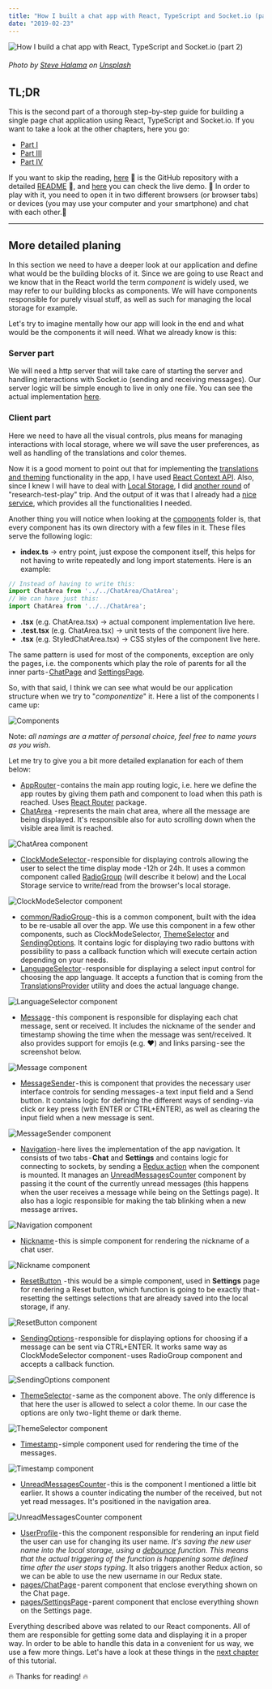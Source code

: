 ```yaml
---
title: "How I built a chat app with React, TypeScript and Socket.io (part 2)"
date: "2019-02-23"
---
```


![How I build a chat app with React, TypeScript and Socket.io (part 2)](../how-i-build-chat-app-with-react-and-typescript-part1/how-i-build-a-chat-app-head.jpeg)
###### Photo by [Steve Halama](https://unsplash.com/photos/Yhc7YGZlz3g?utm_source=unsplash&utm_medium=referral&utm_content=creditCopyText) on [Unsplash](https://unsplash.com/search/photos/coding-chat-application?utm_source=unsplash&utm_medium=referral&utm_content=creditCopyText)


## TL;DR
This is the second part of a thorough step-by-step guide for building a single page chat application using React, TypeScript and Socket.io. If you want to take a look at the other chapters, here you go:
 - [Part I](https://mihail-gaberov.eu/how-i-build-chat-app-with-react-and-typescript-part1/)
 - [Part III](https://mihail-gaberov.eu/how-i-build-chat-app-with-react-and-typescript-part3/)
 - [Part IV](https://mihail-gaberov.eu/how-i-build-chat-app-with-react-and-typescript-part4/)

If you want to skip the reading, [here](https://github.com/mihailgaberov/chat) 💁 is the GitHub repository with a detailed [README](https://github.com/mihailgaberov/chat/blob/master/README.md) 🙌, and [here](https://mihails-chat.herokuapp.com/#/chat) you can check the live demo. 🎀 In order to play with it, you need to open it in two different browsers (or browser tabs) or devices (you may use your computer and your smartphone) and chat with each other.🎀

---

## More detailed planing
In this section we need to have a deeper look at our application and define what would be the building blocks of it. Since we are going to use React and we know that in the React world the term _component_ is widely used, we may refer to our building blocks as components. We will have components responsible for purely visual stuff, as well as such for managing the local storage for example.

Let's try to imagine mentally how our app will look in the end and what would be the components it will need. What we already know is this:

### Server part
We will need a http server that will take care of starting the server and handling interactions with Socket.io (sending and receiving messages). Our server logic will be simple enough to live in only one file. You can see the actual implementation [here](https://github.com/mihailgaberov/chat/blob/master/server/index.js).

### Client part
Here we need to have all the visual controls, plus means for managing interactions with local storage, where we will save the user preferences, as well as handling of the translations and color themes.

Now it is a good moment to point out that for implementing the [translations and theming](https://github.com/mihailgaberov/chat/blob/master/src/utilities/TranslationsProvider.tsx) functionality in the app, I have used [React Context API](https://reactjs.org/docs/context.html). Also, since I knew I will have to deal with [Local Storage](https://developer.mozilla.org/en-US/docs/Web/API/Window/localStorage), I did [another round](https://github.com/mihailgaberov/misc/tree/master/manage-local-storage-with-typescript) of "research-test-play" trip. And the output of it was that I already had a [nice service](https://github.com/mihailgaberov/chat/blob/master/src/utilities/localStorageService.ts), which provides all the functionalities I needed.

Another thing you will notice when looking at the [components](https://github.com/mihailgaberov/chat/tree/master/src/components) folder is, that every component has its own directory with a few files in it. These files serve the following logic:

 - __index.ts__ → entry point, just expose the component itself, this helps for not having to write repeatedly and long import statements. Here is an example:
```jsx 
// Instead of having to write this:
import ChatArea from '../../ChatArea/ChatArea';
// We can have just this:
import ChatArea from '../../ChatArea';
```
 - __<ComponentName>.tsx__ (e.g. ChatArea.tsx) → actual component implementation live here.
 - __<ComponentName>.test.tsx__ (e.g. ChatArea.tsx) → unit tests of the component live here.
 - __<StyledComponentName>.tsx__ (e.g. StyledChatArea.tsx) → CSS styles of the component live here.
 
 The same pattern is used for most of the components, exception are only the pages, i.e. the components which play the role of parents for all the inner parts - [ChatPage](https://github.com/mihailgaberov/chat/tree/master/src/components/pages/Chat) and [SettingsPage](https://github.com/mihailgaberov/chat/tree/master/src/components/pages/Settings).
 
 So, with that said, I think we can see what would be our application structure when we try to "_componentize_" it. Here a list of the components I came up:
 
![Components](./1.png)

Note: _all namings are a matter of personal choice, feel free to name yours as you wish_.

Let me try to give you a bit more detailed explanation for each of them below:

 - [AppRouter](https://github.com/mihailgaberov/chat/tree/master/src/components/AppRouter) - contains the main app routing logic, i.e. here we define the app routes by giving them path and component to load when this path is reached. Uses [React Router](https://reacttraining.com/react-router/web/guides/philosophy) package.
 - [ChatArea ](https://github.com/mihailgaberov/chat/tree/master/src/components/ChatArea) - represents the main chat area, where all the message are being displayed. It's responsible also for auto scrolling down when the visible area limit is reached.
 
 ![ChatArea component](./2.png)
 
 - [ClockModeSelector](https://github.com/mihailgaberov/chat/tree/master/src/components/ClockModeSelector) - responsible for displaying controls allowing the user to select the time display mode -12h or 24h. It uses a common component called [RadioGroup](https://github.com/mihailgaberov/chat/tree/master/src/components/common/RadioGroup) (will describe it below) and the Local Storage service to write/read from the browser's local storage. 

![ClockModeSelector component](./3.png)

 - [common/RadioGroup](https://github.com/mihailgaberov/chat/tree/master/src/components/common/RadioGroup) - this is a common component, built with the idea to be re-usable all over the app. We use this component in a few other components, such as ClockModeSelector, [ThemeSelector](https://github.com/mihailgaberov/chat/tree/master/src/components/ThemeSelector) and [SendingOptions](https://github.com/mihailgaberov/chat/tree/master/src/components/SendingOptions). It contains logic for displaying two radio buttons with possibility to pass a callback function which will execute certain action depending on your needs.
 - [LanguageSelector](https://github.com/mihailgaberov/chat/tree/master/src/components/LanguageSelector) - responsible for displaying a select input control for choosing the app language. It accepts a function that is coming from the [TranslationsProvider](https://github.com/mihailgaberov/chat/blob/master/src/utilities/TranslationsProvider.tsx) utility and does the actual language change.

![LanguageSelector component](./4.png)

 - [Message](https://github.com/mihailgaberov/chat/tree/master/src/components/Message) - this component is responsible for displaying each chat message, sent or received. It includes the nickname of the sender and timestamp showing the time when the message was sent/received. It also provides support for emojis (e.g. ❤️) and links parsing - see the screenshot below.

![Message component](./5.png)

- [MessageSender](https://github.com/mihailgaberov/chat/tree/master/src/components/MessageSender) - this is component that provides the necessary user interface controls for sending messages - a text input field and a Send button. It contains logic for defining the different ways of sending - via click or key press (with ENTER or CTRL+ENTER), as well as clearing the input field when a new message is sent.

![MessageSender component](./6.png)

 - [Navigation](https://github.com/mihailgaberov/chat/tree/master/src/components/Navigation) - here lives the implementation of the app navigation. It consists of two tabs - __Chat__ and __Settings__ and contains logic for connecting to sockets, by sending a [Redux action](https://redux.js.org/basics/actions) when the component is mounted. It manages an [UnreadMessagesCounter](https://github.com/mihailgaberov/chat/tree/master/src/components/UnreadMessagesCounter) component by passing it the count of the currently unread messages (this happens when the user receives a message while being on the Settings page). It also has a logic responsible for making the tab blinking when a new message arrives.

![Navigation component](./7.png)

 - [Nickname](https://github.com/mihailgaberov/chat/tree/master/src/components/Nickname) - this is simple component for rendering the nickname of a chat user.
 
 ![Nickname component](./8.png)

 - [ResetButton ](https://github.com/mihailgaberov/chat/tree/master/src/components/ResetButton) - this would be a simple component, used in __Settings__ page for rendering a Reset button, which function is going to be exactly that - resetting the settings selections that are already saved into the local storage, if any.

 ![ResetButton component](./9.png)

 - [SendingOptions](https://github.com/mihailgaberov/chat/tree/master/src/components/SendingOptions) - responsible for displaying options for choosing if a message can be sent via CTRL+ENTER. It works same way as ClockModeSelector component - uses RadioGroup component and accepts a callback function.
 
![SendingOptions component](./10.png)

 - [ThemeSelector](https://github.com/mihailgaberov/chat/tree/master/src/components/ThemeSelector) - same as the component above. The only difference is that here the user is allowed to select a color theme. In our case the options are only two - light theme or dark theme.

![ThemeSelector component](./11.png)

 - [Timestamp](https://github.com/mihailgaberov/chat/tree/master/src/components/Timestamp) - simple component used for rendering the time of the messages.

![Timestamp component](./12.png)

 - [UnreadMessagesCounter](https://github.com/mihailgaberov/chat/tree/master/src/components/UnreadMessagesCounter) - this is the component I mentioned a little bit earlier. It shows a counter indicating the number of the received, but not yet read messages. It's positioned in the navigation area.

![UnreadMessagesCounter component](./13.png)

 - [UserProfile](https://github.com/mihailgaberov/chat/tree/master/src/components/UserProfile) - this the component responsible for rendering an input field the user can use for changing its user name. _It's saving the new user name into the local storage, using a [debounce](https://lodash.com/docs/4.17.11#debounce) function. This means that the actual triggering of the function is happening some defined time after the user stops typing_. It also triggers another Redux action, so we can be able to use the new username in our Redux state.
 - [pages/ChatPage](https://github.com/mihailgaberov/chat/tree/master/src/components/pages/Chat) - parent component that enclose everything shown on the Chat page.
 - [pages/SettingsPage](https://github.com/mihailgaberov/chat/tree/master/src/components/pages/Settings) - parent component that enclose everything shown on the Settings page.

Everything described above was related to our React components. All of them are responsible for getting some data and displaying it in a proper way. In order to be able to handle this data in a convenient for us way, we use a few more things. Let's have a look at these things in the [next chapter](https://mihail-gaberov.eu/how-i-build-chat-app-with-react-and-typescript-part3/) of this tutorial.

🔥 Thanks for reading! 🔥
